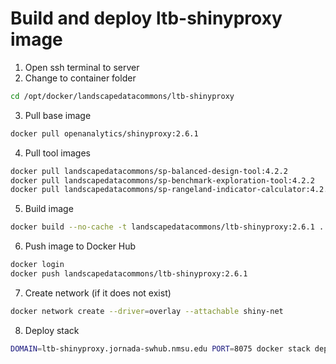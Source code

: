 # Build and deploy ltb-shinyproxy image
1. Open ssh terminal to server
2. Change to container folder
```sh
cd /opt/docker/landscapedatacommons/ltb-shinyproxy
```
3. Pull base image
```sh
docker pull openanalytics/shinyproxy:2.6.1
```
4. Pull tool images
```sh
docker pull landscapedatacommons/sp-balanced-design-tool:4.2.2
docker pull landscapedatacommons/sp-benchmark-exploration-tool:4.2.2
docker pull landscapedatacommons/sp-rangeland-indicator-calculator:4.2.2
```
5. Build image
```sh
docker build --no-cache -t landscapedatacommons/ltb-shinyproxy:2.6.1 .
```
6. Push image to Docker Hub
```sh
docker login
docker push landscapedatacommons/ltb-shinyproxy:2.6.1
```
7. Create network (if it does not exist)
```sh
docker network create --driver=overlay --attachable shiny-net
```
8. Deploy stack
```sh
DOMAIN=ltb-shinyproxy.jornada-swhub.nmsu.edu PORT=8075 docker stack deploy -c ltb-shinyproxy.yml ltb-shinyproxy
```